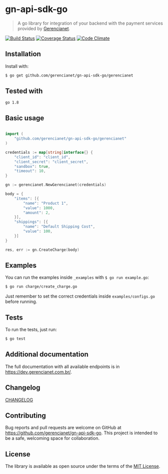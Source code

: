 # gn-api-sdk-go

> A go library for integration of your backend with the payment services
provided by [Gerencianet](http://gerencianet.com.br).

[![Build Status](https://travis-ci.org/gerencianet/gn-api-sdk-go.svg)](https://travis-ci.org/gerencianet/gn-api-sdk-go)
[![Coverage Status](https://coveralls.io/repos/github/gerencianet/gn-api-sdk-go/badge.svg?branch=master)](https://coveralls.io/github/gerencianet/gn-api-sdk-go?branch=master)
[![Code Climate](https://codeclimate.com/github/gerencianet/gn-api-sdk-go/badges/gpa.svg)](https://codeclimate.com/github/gerencianet/gn-api-sdk-go)

## Installation

Install with:

```bash
$ go get github.com/gerencianet/gn-api-sdk-go/gerencianet
```
## Tested with
```
go 1.8
```
## Basic usage

```go

import (
    "github.com/gerencianet/gn-api-sdk-go/gerencianet"
)

credentials := map[string]interface{} {
    "client_id": "client_id",
    "client_secret": "client_secret",
    "sandbox": true,
    "timeout": 10,
}

gn := gerencianet.NewGerencianet(credentials)

body = {
    "items": [{
        "name": "Product 1",
        "value": 1000,
        "amount": 2,
    }],
    "shippings": [{
        "name": "Default Shipping Cost",
        "value": 100,
    }]
}

res, err := gn.CreateCharge(body)

```

## Examples

You can run the examples inside `_examples` with
`$ go run example.go`:

```bash
$ go run charge/create_charge.go
```

Just remember to set the correct credentials inside `examples/configs.go` before running.

## Tests

To run the tests, just run:

```bash
$ go test
```

## Additional documentation

The full documentation with all available endpoints is in https://dev.gerencianet.com.br/.

## Changelog

[CHANGELOG](CHANGELOG.md)

## Contributing

Bug reports and pull requests are welcome on GitHub at https://github.com/gerencianet/gn-api-sdk-go. This project is intended to be a safe, welcoming space for collaboration.

## License

The library is available as open source under the terms of the [MIT License](LICENSE).

